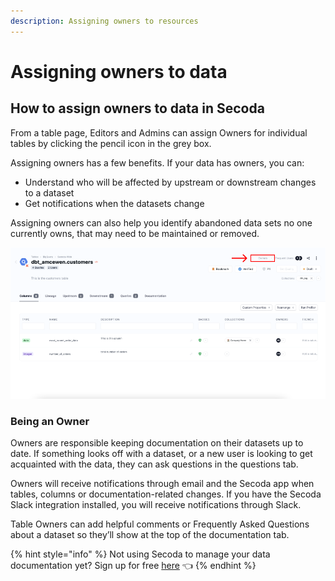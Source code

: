 ```yaml
---
description: Assigning owners to resources
---
```


# Assigning owners to data

## **How to assign owners to data in Secoda** <a href="#h_3a4bfd6458" id="h_3a4bfd6458"></a>

From a table page, Editors and Admins can assign Owners for individual tables by clicking the pencil icon in the grey box.

Assigning owners has a few benefits. If your data has owners, you can:

* Understand who will be affected by upstream or downstream changes to a dataset
* Get notifications when the datasets change

Assigning owners can also help you identify abandoned data sets no one currently owns, that may need to be maintained or removed.

![](<../../.gitbook/assets/Group 588.png>)

### Being an Owner

Owners are responsible keeping documentation on their datasets up to date. If something looks off with a dataset, or a new user is looking to get acquainted with the data, they can ask questions in the questions tab.

Owners will receive notifications through email and the Secoda app when tables, columns or documentation-related changes. If you have the Secoda Slack integration installed, you will receive notifications through Slack.

Table Owners can add helpful comments or Frequently Asked Questions about a dataset so they’ll show at the top of the documentation tab.

{% hint style="info" %}
Not using Secoda to manage your data documentation yet? Sign up for free [here](http://app.secoda.co/) 👈
{% endhint %}
